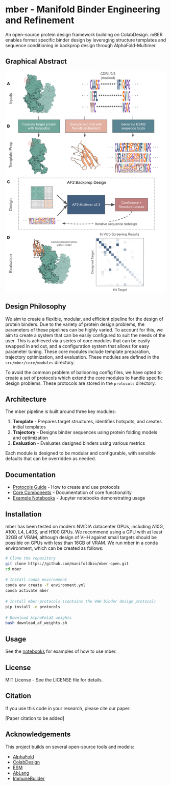 # mber - Manifold Binder Engineering and Refinement

An open-source protein design framework building on ColabDesign. mBER enables format specific binder design by leveraging structure templates and sequence conditioning in backprop design through AlphaFold-Multimer.

## Graphical Abstract

![Graphical Abstract](./assets/mBER_graphical_abstract.png)

## Design Philosophy

We aim to create a flexible, modular, and efficient pipeline for the design of protein binders. Due to the variety of protein design problems, the parameters of these pipelines can be highly varied. To account for this, we aim to create a system that can be easily configured to suit the needs of the user. This is achieved via a series of core modules that can be easily swapped in and out, and a configuration system that allows for easy parameter tuning. These core modules include template preparation, trajectory optimization, and evaluation. These modules are defined in the `src/mber/core/modules` directory.

To avoid the common problem of ballooning config files, we have opted to create a set of protocols which extend the core modules to handle specific design problems. These protocols are stored in the `protocols` directory.

## Architecture

The mber pipeline is built around three key modules:

1. **Template** - Prepares target structures, identifies hotspots, and creates initial templates
2. **Trajectory** - Designs binder sequences using protein folding models and optimization
3. **Evaluation** - Evaluates designed binders using various metrics

Each module is designed to be modular and configurable, with sensible defaults that can be overridden as needed.

## Documentation

- [Protocols Guide](./protocols/README.md) - How to create and use protocols
- [Core Components](./src/mber/core/README.md) - Documentation of core functionality
- [Example Notebooks](./notebooks) - Jupyter notebooks demonstrating usage

## Installation

mber has been tested on modern NVIDIA datacenter GPUs, including A10G, A100, L4, L40S, and H100 GPUs. We recommend using a GPU with at least 32GB of VRAM, although design of VHH against small targets should be possible on GPUs with less than 16GB of VRAM. We run mber in a conda environment, which can be created as follows:

```bash
# Clone the repository
git clone https://github.com/manifoldbio/mber-open.git
cd mber

# Install conda environment
conda env create -f environment.yml
conda activate mber

# Install mber-protocols (contains the VHH binder design protocol)
pip install -e protocols

# Download AlphaFold2 weights
bash download_af_weights.sh
```

## Usage

See the [notebooks](./notebooks) for examples of how to use mber.

## License

MIT License - See the LICENSE file for details.

## Citation

If you use this code in your research, please cite our paper:

[Paper citation to be added]

## Acknowledgements

This project builds on several open-source tools and models:
- [AlphaFold](https://github.com/deepmind/alphafold)
- [ColabDesign](https://github.com/sokrypton/ColabDesign)
- [ESM](https://github.com/facebookresearch/esm)
- [AbLang](https://github.com/oxpig/AbLang)
- [ImmuneBuilder](https://github.com/oxpig/ImmuneBuilder)
